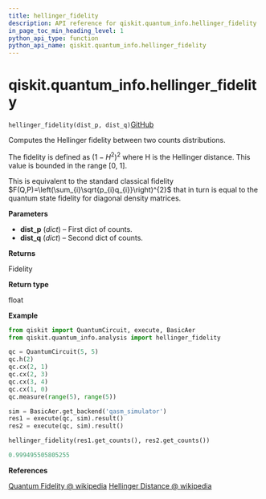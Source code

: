```yaml
---
title: hellinger_fidelity
description: API reference for qiskit.quantum_info.hellinger_fidelity
in_page_toc_min_heading_level: 1
python_api_type: function
python_api_name: qiskit.quantum_info.hellinger_fidelity
---
```


# qiskit.quantum\_info.hellinger\_fidelity

<span id="qiskit.quantum_info.hellinger_fidelity" />

`hellinger_fidelity(dist_p, dist_q)`[GitHub](https://github.com/qiskit/qiskit/tree/stable/0.22/qiskit/quantum_info/analysis/distance.py "view source code")

Computes the Hellinger fidelity between two counts distributions.

The fidelity is defined as $\left(1-H^{2}\right)^{2}$ where H is the Hellinger distance. This value is bounded in the range \[0, 1].

This is equivalent to the standard classical fidelity $F(Q,P)=\left(\sum_{i}\sqrt{p_{i}q_{i}}\right)^{2}$ that in turn is equal to the quantum state fidelity for diagonal density matrices.

**Parameters**

*   **dist\_p** (*dict*) – First dict of counts.
*   **dist\_q** (*dict*) – Second dict of counts.

**Returns**

Fidelity

**Return type**

float

**Example**

```python
from qiskit import QuantumCircuit, execute, BasicAer
from qiskit.quantum_info.analysis import hellinger_fidelity

qc = QuantumCircuit(5, 5)
qc.h(2)
qc.cx(2, 1)
qc.cx(2, 3)
qc.cx(3, 4)
qc.cx(1, 0)
qc.measure(range(5), range(5))

sim = BasicAer.get_backend('qasm_simulator')
res1 = execute(qc, sim).result()
res2 = execute(qc, sim).result()

hellinger_fidelity(res1.get_counts(), res2.get_counts())
```

```python
0.999495505805255
```

**References**

[Quantum Fidelity @ wikipedia](https://en.wikipedia.org/wiki/Fidelity_of_quantum_states) [Hellinger Distance @ wikipedia](https://en.wikipedia.org/wiki/Hellinger_distance)

